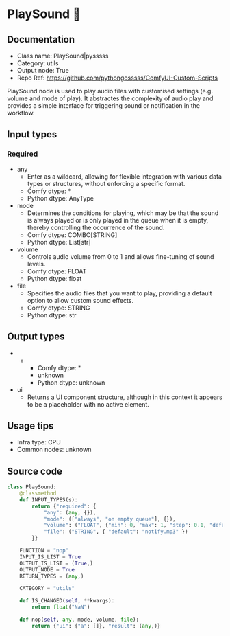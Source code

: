 # PlaySound 🐍
## Documentation
- Class name: PlaySound|pysssss
- Category: utils
- Output node: True
- Repo Ref: https://github.com/pythongosssss/ComfyUI-Custom-Scripts

PlaySound node is used to play audio files with customised settings (e.g. volume and mode of play). It abstractes the complexity of audio play and provides a simple interface for triggering sound or notification in the workflow.

## Input types
### Required
- any
    - Enter as a wildcard, allowing for flexible integration with various data types or structures, without enforcing a specific format.
    - Comfy dtype: *
    - Python dtype: AnyType
- mode
    - Determines the conditions for playing, which may be that the sound is always played or is only played in the queue when it is empty, thereby controlling the occurrence of the sound.
    - Comfy dtype: COMBO[STRING]
    - Python dtype: List[str]
- volume
    - Controls audio volume from 0 to 1 and allows fine-tuning of sound levels.
    - Comfy dtype: FLOAT
    - Python dtype: float
- file
    - Specifies the audio files that you want to play, providing a default option to allow custom sound effects.
    - Comfy dtype: STRING
    - Python dtype: str

## Output types
- *
    - Comfy dtype: *
    - unknown
    - Python dtype: unknown
- ui
    - Returns a UI component structure, although in this context it appears to be a placeholder with no active element.

## Usage tips
- Infra type: CPU
- Common nodes: unknown

## Source code
```python
class PlaySound:
    @classmethod
    def INPUT_TYPES(s):
        return {"required": {
            "any": (any, {}),
            "mode": (["always", "on empty queue"], {}),
            "volume": ("FLOAT", {"min": 0, "max": 1, "step": 0.1, "default": 0.5}),
            "file": ("STRING", { "default": "notify.mp3" })
        }}

    FUNCTION = "nop"
    INPUT_IS_LIST = True
    OUTPUT_IS_LIST = (True,)
    OUTPUT_NODE = True
    RETURN_TYPES = (any,)

    CATEGORY = "utils"

    def IS_CHANGED(self, **kwargs):
        return float("NaN")

    def nop(self, any, mode, volume, file):
        return {"ui": {"a": []}, "result": (any,)}